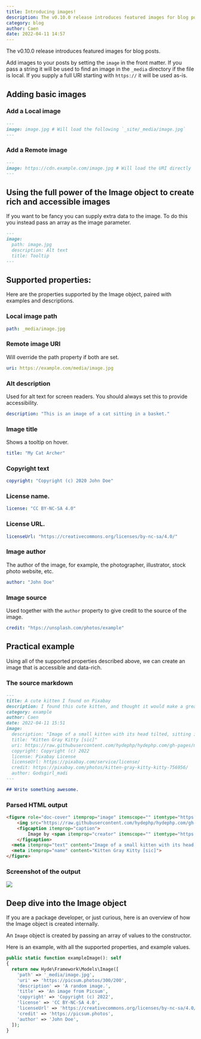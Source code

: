 ```yaml
---
title: Introducing images!
description: The v0.10.0 release introduces featured images for blog posts.
category: blog
author: Caen
date: 2022-04-11 14:57
---
```


The v0.10.0 release introduces featured images for blog posts.

Add images to your posts by setting the `image` in the front matter. If you pass a string it will be used to find an image in the `_media` directory if the file is local. If you supply a full URI starting with `https://` it will be used as-is.

## Adding basic images
### Add a Local image
```markdown
---
image: image.jpg # Will load the following `_site/_media/image.jpg` 
---
```

### Add a Remote image
```markdown
---
image: https://cdn.example.com/image.jpg # Will load the URI directly
---
```

## Using the full power of the Image object to create rich and accessible images
If you want to be fancy you can supply extra data to the image. To do this you instead pass an array as the image parameter.

```markdown
---
image:
  path: image.jpg
  description: Alt text
  title: Tooltip
---

```

## Supported properties:

Here are the properties supported by the Image object, paired with examples and descriptions.

### Local image path
```yaml
path: _media/image.jpg
```

### Remote image URI

Will override the path property if both are set.
```yaml
uri: https://example.com/media/image.jpg
```

### Alt description

Used for alt text for screen readers. You should always set this to provide accessibility.

```yaml
description: "This is an image of a cat sitting in a basket."
```

### Image title
Shows a tooltip on hover.
```yaml
title: "My Cat Archer"
```

### Copyright text
```yaml
copyright: "Copyright (c) 2020 John Doe"
```

### License name.
```yaml
license: "CC BY-NC-SA 4.0"
```

### License URL.
```yaml
licenseUrl: "https://creativecommons.org/licenses/by-nc-sa/4.0/"
```

### Image author
The author of the image, for example, the photographer, illustrator, stock photo website, etc.
```yaml
author: "John Doe"
```

### Image source
Used together with the `author` property to give credit to the source of the image.

```yaml
credit: "htps://unsplash.com/photos/example"
```

## Practical example
Using all of the supported properties described above, we can create an image that is accessible and data-rich.

### The source markdown
```markdown
---
title: A cute kitten I found on Pixabay
description: I found this cute kitten, and thought it would make a great example for featured images in posts!
category: example
author: Caen
date: 2022-04-11 15:51
image:
  description: "Image of a small kitten with its head tilted, sitting in a basket weaved from nature material."
  title: "Kitten Gray Kitty [sic]"
  uri: https://raw.githubusercontent.com/hydephp/hydephp.com/gh-pages/media/kitten-756956_640-min.jpg
  copyright: Copyright (c) 2022
  license: Pixabay License
  licenseUrl: https://pixabay.com/service/license/
  credit: https://pixabay.com/photos/kitten-gray-kitty-kitty-756956/
  author: Godsgirl_madi
---

## Write something awesome.
```

### Parsed HTML output
```html
<figure role="doc-cover" itemprop="image" itemscope="" itemtype="https://schema.org/ImageObject"> 
    <img src="https://raw.githubusercontent.com/hydephp/hydephp.com/gh-pages/media/kitten-756956_640-min.jpg" alt="Image of a small kitten with its head tilted, sitting in a basket weaved from nature material." title="Kitten Gray Kitty [sic]" itemprop="image" class="mb-0"> 
    <figcaption itemprop="caption"> 
        Image by <span itemprop="creator" itemscope="" itemtype="https://schema.org/Person"><a href="https://pixabay.com/photos/kitten-gray-kitty-kitty-756956/" rel="author noopener" itemprop="url"><span itemprop="name">Godsgirl_madi</span></a></span>. <span itemprop="copyrightNotice">Copyright (c) 2022</span>. License by <a href="https://pixabay.com/service/license/" rel="license nofollow noopener" itemprop="license">Pixabay License</a> 
    </figcaption> 
  <meta itemprop="text" content="Image of a small kitten with its head tilted, sitting in a basket weaved from nature material."> 
  <meta itemprop="name" content="Kitten Gray Kitty [sic]"> 
</figure>
```

### Screenshot of the output
![](https://raw.githubusercontent.com/hydephp/hydephp.com/gh-pages/media/post-with-kitten-image.jpg)

## Deep dive into the Image object
If you are a package developer, or just curious, here is an overview of how the Image object is created internally.

An `Image` object is created by passing an array of values to the constructor.

Here is an example, with all the supported properties, and example values.

```php
public static function exampleImage(): self
{
  return new Hyde\Framework\Models\Image([
    'path' => '_media/image.jpg',
    'uri' => 'https://picsum.photos/300/200',
    'description' => 'A random image.',
    'title' => 'An image from Picsum',
    'copyright' => 'Copyright (c) 2022',
    'license' => 'CC BY-NC-SA 4.0',
    'licenseUrl' => 'https://creativecommons.org/licenses/by-nc-sa/4.0/',
    'credit' => 'https://picsum.photos',
    'author' => 'John Doe',
  ]);
}